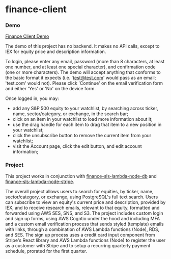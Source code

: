 # finance-client

### Demo

[Finance Client Demo](https://twils0.github.io/finance-client/demo)

The demo of this project has no backend. It makes no API calls, except to IEX for equity price and description information.

To login, please enter any email, password (more than 8 characters, at least one number, and at least one special character), and confirmation code (one or more characters). The demo will accept anything that conforms to the basic format it expects (i.e. 'test@test.com' would pass as an email; 'test.com' would not). Please click 'Continue' on the email verification form and either 'Yes' or 'No' on the device form.

Once logged in, you may:

- add any S&P 500 equity to your watchlist, by searching across ticker, name, sector/category, or exchange, in the search bar;
- click on an item in your watchlist to load more information about it;
- use the drag handle for each item to drag that item to a new position in your watchlist;
- click the unsubscribe button to remove the current item from your watchlist;
- visit the Account page, click the edit button, and edit account information;

### Project

This project works in conjunction with [finance-sls-lambda-node-db](https://github.com/twils0/finance-sls-lambda-node-db) and [finance-sls-lambda-node-stripe](https://github.com/twils0/finance-sls-lambda-node-stripe).

The overall project allows users to search for equities, by ticker, name, sector/category, or exchange, using PostgreSQL's full text search. Users can subscribe to view an equity's current price and description, provided by IEX, and to receive research emails, relevant to that equity, formatted and forwarded using AWS SES, SNS, and S3. The project includes custom login and sign up forms, using AWS Cogntio under the hood and including MFA and a custom email verification process that sends styled (template) emails with links, through a combination of AWS Lambda functions (Node), RDS, and SES. The sign up process uses a credit card input component from Stripe's React library and AWS Lambda functions (Node) to register the user as a customer with Stripe and to setup a recurring quarterly payment schedule, prorated for the first quarter.
